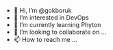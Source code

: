 - 👋 Hi, I’m @gokboruk
- 👀 I’m interested in DevOps
- 🌱 I’m currently learning Phyton
- 💞️ I’m looking to collaborate on ...
- 📫 How to reach me ...

<!---
gokboruk/gokboruk is a ✨ special ✨ repository because its `README.md` (this file) appears on your GitHub profile.
You can click the Preview link to take a look at your changes.
--->
